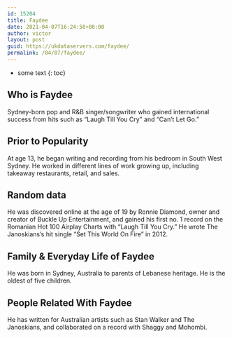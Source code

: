 ```yaml
---
id: 15204
title: Faydee
date: 2021-04-07T16:24:58+00:00
author: victor
layout: post
guid: https://ukdataservers.com/faydee/
permalink: /04/07/faydee/
---
```


* some text
{: toc}


## Who is Faydee



Sydney-born pop and R&B singer/songwriter who gained international success from hits such as &#8220;Laugh Till You Cry&#8221; and &#8220;Can&#8217;t Let Go.&#8221;

                
                
                
## Prior to Popularity



At age 13, he began writing and recording from his bedroom in South West Sydney. He worked in different lines of work growing up, including takeaway restaurants, retail, and sales.

                
                
                
## Random data



He was discovered online at the age of 19 by Ronnie Diamond, owner and creator of Buckle Up Entertainment, and gained his first no. 1 record on the Romanian Hot 100 Airplay Charts with &#8220;Laugh Till You Cry.&#8221; He wrote The Janoskians&#8217;s hit single &#8220;Set This World On Fire&#8221; in 2012.

                
                
                
## Family & Everyday Life of Faydee



He was born in Sydney, Australia to parents of Lebanese heritage. He is the oldest of five children.

                
                
                
## People Related With Faydee



He has written for Australian artists such as Stan Walker and The Janoskians, and collaborated on a record with Shaggy and Mohombi.

                
              
            
          
          
          
